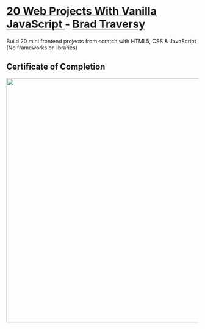 <h1><a href="https://www.udemy.com/course/web-projects-with-vanilla-javascript/">20 Web Projects With Vanilla JavaScript
</a> - <a href="https://www.udemy.com/user/brad-traversy/">Brad Traversy</a></h1>
<p>Build 20 mini frontend projects from scratch with HTML5, CSS & JavaScript (No frameworks or libraries)
</p>
<h2>Certificate of Completion</h2>
<a href="https://www.udemy.com/certificate/UC-eb3e2dd5-ecb0-49de-9bb2-d1455a662982/?utm_source=sendgrid.com&utm_medium=email&utm_campaign=email">
  <img src="https://udemy-certificate.s3.amazonaws.com/image/UC-eb3e2dd5-ecb0-49de-9bb2-d1455a662982.jpg?v=1598490531000" width="640px">
</a>
